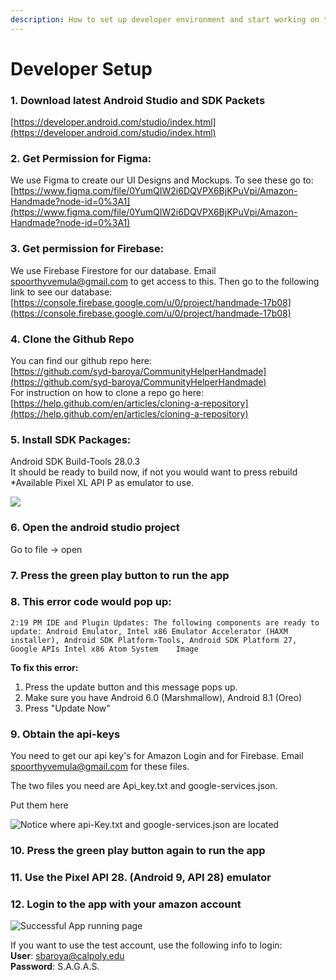 ```yaml
---
description: How to set up developer environment and start working on the codebase
---
```


# Developer Setup

### 1. Download latest Android Studio and SDK Packets

[https://developer.android.com/studio/index.html](https://developer.android.com/studio/index.html)

### 2. Get Permission for Figma:

We use Figma to create our UI Designs and Mockups. To see these go to:  
[https://www.figma.com/file/0YumQIW2i6DQVPX6BjKPuVpi/Amazon-Handmade?node-id=0%3A1](https://www.figma.com/file/0YumQIW2i6DQVPX6BjKPuVpi/Amazon-Handmade?node-id=0%3A1)

### 3. Get permission for Firebase:

We use Firebase Firestore for our database. Email spoorthyvemula@gmail.com to get access to this. Then go to the following link to see our database:  
[https://console.firebase.google.com/u/0/project/handmade-17b08](https://console.firebase.google.com/u/0/project/handmade-17b08) 

### 4. Clone the Github Repo 

You can find our github repo here:  
[https://github.com/syd-baroya/CommunityHelperHandmade](https://github.com/syd-baroya/CommunityHelperHandmade)  
For instruction on how to clone a repo go here:  
[https://help.github.com/en/articles/cloning-a-repository](https://help.github.com/en/articles/cloning-a-repository)

### 5. Install SDK Packages: 

Android SDK Build-Tools 28.0.3  
It should be ready to build now, if not you would want to press rebuild  
\*Available Pixel XL API P as emulator to use.

![](https://lh5.googleusercontent.com/OYyPiGfvfsW9g9P_3dUjN3i3UXWCLlhjwD-Dj14bxVbJQV4hKyDmyUmnAZo5eOQeULt8KJqxQI5WZUbfAO7tDO4ENlCwOnap9_Ki-kG6D5z7PHgLlmSEPk0s8lMJyCB1jK1Y4EtG)

### 6. Open the android studio project

Go to file -&gt; open

### 7. Press the green play button to run the app

### 8. This error code would pop up: 

`2:19 PM IDE and Plugin Updates: The following components are ready to update: Android Emulator, Intel x86 Emulator Accelerator (HAXM installer), Android SDK Platform-Tools, Android SDK Platform 27, Google APIs Intel x86 Atom System   
Image`

**To fix this error:** 

1. Press the update button and this message pops up.
2. Make sure you have Android 6.0 \(Marshmallow\), Android 8.1 \(Oreo\)
3. Press "Update Now"

### 9. Obtain the api-keys

You need to get our api key's for Amazon Login and for Firebase. Email spoorthyvemula@gmail.com for these files. 

The two files you need are Api\_key.txt and google-services.json. 

Put them here



![Notice where api-Key.txt and google-services.json are located](https://lh6.googleusercontent.com/QGht29qz9nUaNgl1-O9jvW0H1XbQav23blmqQoUlrS1_0VFTO_jYUU0Qr4g1w6s45TV4O6KVOUffvWHE89YLvHa-TBzCn4FdktOnOekgavIzuaLTpMKDh1okd4GnNyBclexKSwVi)

### 10. Press the green play button again to run the app 

### 11. Use the Pixel API 28. \(Android 9, API 28\) emulator

### 12. Login to the app with your amazon account



![Successful App running page](https://lh6.googleusercontent.com/Ua6lqPqR5FagXl1SDzwKfO-3OH6t4S-lIXgduhmwBKBgg2nvWLXa6edtfeuA0gVnldsNNXB53s7cDqyJImysl49qO8jxqrh5w9EeoeAOyVBTZl-X71bkM6sSHrKjashzXtqOpiGS)

If you want to use the test account, use the following info to login:  
**User**: sbaroya@calpoly.edu  
**Password**: S.A.G.A.S.

